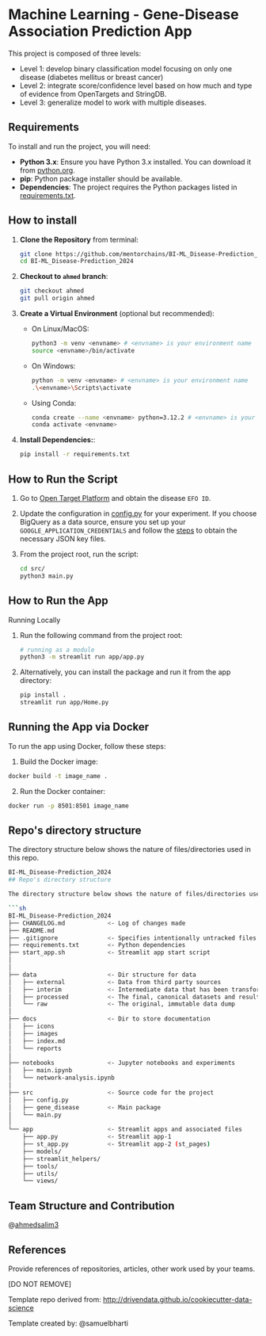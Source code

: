 # Machine Learning - Gene-Disease Association Prediction App

This project is composed of three levels:
- Level 1: develop binary classification model focusing on only one disease (diabetes mellitus or breast cancer)
- Level 2: integrate score/confidence level based on how much and type of evidence from OpenTargets and StringDB.
- Level 3: generalize model to work with multiple diseases.


## Requirements

To install and run the project, you will need:
- **Python 3.x**: Ensure you have Python 3.x installed. You can download it from [python.org](https://www.python.org/).
- **pip**: Python package installer should be available.
- **Dependencies**: The project requires the Python packages listed in [requirements.txt](./requirements.txt).

## How to install


1. **Clone the Repository** from terminal:
    ```bash
    git clone https://github.com/mentorchains/BI-ML_Disease-Prediction_2024.git
    cd BI-ML_Disease-Prediction_2024
    ```

2. **Checkout to `ahmed` branch**:
    ```bash
    git checkout ahmed
    git pull origin ahmed
    ```

3. **Create a Virtual Environment** (optional but recommended):
    - On Linux/MacOS:
        ```bash
        python3 -m venv <envname> # <envname> is your environment name
        source <envname>/bin/activate
        ```
    - On Windows:
        ```bash
        python -m venv <envname> # <envname> is your environment name
        .\<envname>\Scripts\activate
        ```
    - Using Conda:
        ```bash
        conda create --name <envname> python=3.12.2 # <envname> is your environment name
        conda activate <envname>
        ```

3. **Install Dependencies:**:
    ```bash
    pip install -r requirements.txt
    ```
## How to Run the Script

1. Go to [Open Target Platform](https://platform.opentargets.org/) and obtain the disease `EFO ID`.

2. Update the configuration in [config.py](./src/config.py) for your experiment. If you choose BigQuery as a data source, ensure you set up your `GOOGLE_APPLICATION_CREDENTIALS` and follow the [steps](./docs/reports/google_cloud_setup.md) to obtain the necessary JSON key files.

3. From the project root, run the script:

    ```bash
    cd src/
    python3 main.py
    ```

## How to Run the App

Running Locally

1. Run the following command from the project root:

    ```sh
    # running as a module
    python3 -m streamlit run app/app.py
    ```
    
2. Alternatively, you can install the package and run it from the app directory:

    ```sh
    pip install .
    streamlit run app/Home.py
    ```

## Running the App via Docker

To run the app using Docker, follow these steps:

1. Build the Docker image:

  ```sh
  docker build -t image_name .
  ```

2. Run the Docker container:

  ```sh
  docker run -p 8501:8501 image_name
  ```

## Repo's directory structure

The directory structure below shows the nature of files/directories used in this repo.

```sh
BI-ML_Disease-Prediction_2024
## Repo's directory structure

The directory structure below shows the nature of files/directories used in this repo.

```sh
BI-ML_Disease-Prediction_2024
├── CHANGELOG.md            <- Log of changes made
├── README.md
├── .gitignore              <- Specifies intentionally untracked files to ignore by git
├── requirements.txt        <- Python dependencies
├── start_app.sh            <- Streamlit app start script
│
│
├── data                    <- Dir structure for data
│   ├── external            <- Data from third party sources
│   ├── interim             <- Intermediate data that has been transformed
│   ├── processed           <- The final, canonical datasets and results
│   └── raw                 <- The original, immutable data dump
│
├── docs                    <- Dir to store documentation
│   ├── icons
│   ├── images
│   ├── index.md
│   └── reports
│
├── notebooks               <- Jupyter notebooks and experiments
│   ├── main.ipynb
│   └── network-analysis.ipynb
│
├── src                     <- Source code for the project
│   ├── config.py
│   ├── gene_disease        <- Main package
│   └── main.py
│
└── app                     <- Streamlit apps and associated files
    ├── app.py              <- Streamlit app-1
    ├── st_app.py           <- Streamlit app-2 (st_pages)
    ├── models/
    ├── streamlit_helpers/
    ├── tools/
    ├── utils/
    └── views/

```

## Team Structure and Contribution

@[ahmedsalim3](https://github.com/ahmedsalim3)

## References

Provide references of repositories, articles, other work used by your teams.

[DO NOT REMOVE]

Template repo derived from: http://drivendata.github.io/cookiecutter-data-science

Template created by: @samuelbharti
